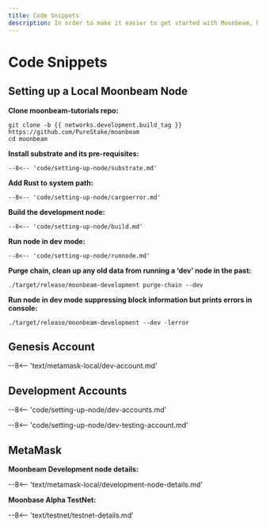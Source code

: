 ```yaml
---
title: Code Snippets
description: In order to make it easier to get started with Moonbeam, here are code snippets for each of the tutorials we’ve created.
---
```


# Code Snippets

## Setting up a Local Moonbeam Node

**Clone moonbeam-tutorials repo:**

```
git clone -b {{ networks.development.build_tag }} https://github.com/PureStake/moonbeam
cd moonbeam
```

**Install substrate and its pre-requisites:**

```
--8<-- 'code/setting-up-node/substrate.md'
```

**Add Rust to system path:**

```
--8<-- 'code/setting-up-node/cargoerror.md'
```

**Build the development node:**

```
--8<-- 'code/setting-up-node/build.md'
```

**Run node in dev mode:**

```
--8<-- 'code/setting-up-node/runnode.md'
```

**Purge chain, clean up any old data from running a ‘dev’ node in the past:**

```
./target/release/moonbeam-development purge-chain --dev
```

**Run node in dev mode suppressing block information but prints errors in console:**

```
./target/release/moonbeam-development --dev -lerror
```

## Genesis Account

--8<-- 'text/metamask-local/dev-account.md'

## Development Accounts

--8<-- 'code/setting-up-node/dev-accounts.md'

--8<-- 'code/setting-up-node/dev-testing-account.md'

## MetaMask

**Moonbeam Development node details:**

--8<-- 'text/metamask-local/development-node-details.md'

**Moonbase Alpha TestNet:**

--8<-- 'text/testnet/testnet-details.md'
